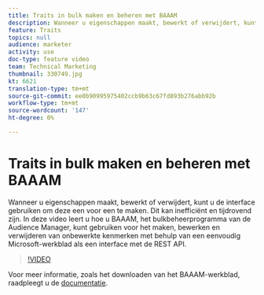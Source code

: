 ```yaml
---
title: Traits in bulk maken en beheren met BAAAM
description: Wanneer u eigenschappen maakt, bewerkt of verwijdert, kunt u de interface gebruiken om deze een voor een te maken. Dit kan inefficiënt en tijdrovend zijn. In deze video leert u hoe u BAAAM, het bulkbeheerprogramma van de Audience Manager, kunt gebruiken voor het maken, bewerken en verwijderen van onbewerkte kenmerken met behulp van een eenvoudig Microsoft-werkblad als een interface met de REST API.
feature: Traits
topics: null
audience: marketer
activity: use
doc-type: feature video
team: Technical Marketing
thumbnail: 330749.jpg
kt: 6621
translation-type: tm+mt
source-git-commit: ee0b90995975402ccb9b63c67fd893b276abb92b
workflow-type: tm+mt
source-wordcount: '147'
ht-degree: 0%

---
```



# Traits in bulk maken en beheren met BAAAM

Wanneer u eigenschappen maakt, bewerkt of verwijdert, kunt u de interface gebruiken om deze een voor een te maken. Dit kan inefficiënt en tijdrovend zijn. In deze video leert u hoe u BAAAM, het bulkbeheerprogramma van de Audience Manager, kunt gebruiken voor het maken, bewerken en verwijderen van onbewerkte kenmerken met behulp van een eenvoudig Microsoft-werkblad als een interface met de REST API.

>[!VIDEO](https://video.tv.adobe.com/v/330749/?quality=12&learn=on)

Voor meer informatie, zoals het downloaden van het BAAAM-werkblad, raadpleegt u de [documentatie](https://experienceleague.adobe.com/docs/audience-manager/user-guide/reference/bulk-management-tools/bulk-management-intro.html?lang=en#reference).
